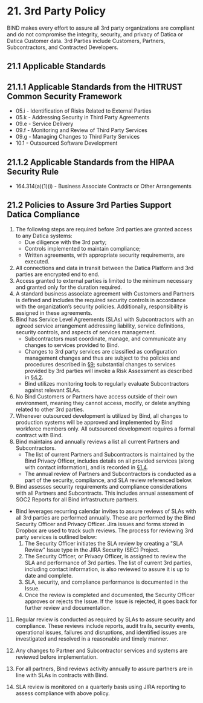 # 21. 3rd Party Policy

BIND makes every effort to assure all 3rd party organizations are compliant and do not compromise the integrity, security, and privacy of Datica or Datica Customer data. 3rd Parties include Customers, Partners, Subcontractors, and Contracted Developers.

## 21.1 Applicable Standards

## 21.1.1 Applicable Standards from the HITRUST Common Security Framework

*  05.i - Identification of Risks Related to External Parties
*  05.k - Addressing Security in Third Party Agreements
*  09.e - Service Delivery
*  09.f - Monitoring and Review of Third Party Services
*  09.g - Managing Changes to Third Party Services
*  10.1 - Outsourced Software Development

## 21.1.2 Applicable Standards from the HIPAA Security Rule

* 164.314(a)(1)(i) - Business Associate Contracts or Other Arrangements

## 21.2 Policies to Assure 3rd Parties Support Datica Compliance

1. The following steps are required before 3rd parties are granted access to any Datica systems:
	* Due diligence with the 3rd party;
	* Controls implemented to maintain compliance;
	* Written agreements, with appropriate security requirements, are executed.
2. All connections and data in transit between the Datica Platform and 3rd parties are encrypted end to end.
3. Access granted to external parties is limited to the minimum necessary and granted only for the duration required.
4. A standard business associate agreement with Customers and Partners is defined and includes the required security controls in accordance with the organization’s security policies. Additionally, responsibility is assigned in these agreements.
5. Bind has Service Level Agreements (SLAs) with Subcontractors with an agreed service arrangement addressing liability, service definitions, security controls, and aspects of services management.
   * Subcontractors must coordinate, manage, and communicate any changes to services provided to Bind.
   * Changes to 3rd party services are classified as configuration management changes and thus are subject to the policies and procedures described in [§9](#9.-configuration-management-policy); substantial changes to services provided by 3rd parties will invoke a Risk Assessment as described in [§4.2](#4.2-risk-management-policies).
   * Bind utilizes monitoring tools to regularly evaluate Subcontractors against relevant SLAs.
6. No Bind Customers or Partners have access outside of their own environment, meaning they cannot access, modify, or delete anything related to other 3rd parties.
7. Whenever outsourced development is utilized by Bind, all changes to production systems will be approved and implemented by Bind workforce members only. All outsourced development requires a formal contract with Bind.
8. Bind maintains and annually reviews a list all current Partners and Subcontractors.
   * The list of current Partners and Subcontractors is maintained by the Bind Privacy Officer, includes details on all provided services (along with contact information), and is recorded in [§1.4](#1.4-datica-organizational-concepts).
   * The annual review of Partners and Subcontractors is conducted as a part of the security, compliance, and SLA review referenced below.
10. Bind assesses security requirements and compliance considerations with all Partners and Subcontracts. This includes annual assessment of SOC2 Reports for all Bind infrastructure partners.
  * Bind leverages recurring calendar invites to assure reviews of SLAs with all 3rd parties are performed annually. These are performed by the Bind Security Officer and Privacy Officer. Jira issues and forms stored in Dropbox are used to track such reviews. The process for reviewing 3rd party services is outlined below:
     1. The Security Officer initiates the SLA review by creating a "SLA Review" Issue type in the JIRA Security (SEC) Project.
     2. The Security Officer, or Privacy Officer, is assigned to review the SLA and performance of 3rd parties. The list of current 3rd parties, including contact information, is also reviewed to assure it is up to date and complete.
     3. SLA, security, and compliance performance is documented in the Issue.
     4. Once the review is completed and documented, the Security Officer approves or rejects the Issue. If the Issue is rejected, it goes back for further review and documentation.
11. Regular review is conducted as required by SLAs to assure security and compliance. These reviews include reports, audit trails, security events, operational issues, failures and disruptions, and identified issues are investigated and resolved in a reasonable and timely manner.

13. Any changes to Partner and Subcontractor services and systems are reviewed before implementation.
14. For all partners, Bind reviews activity annually to assure partners are in line with SLAs in contracts with Bind.
15. SLA review is monitored on a quarterly basis using JIRA reporting to assess compliance with above policy.
